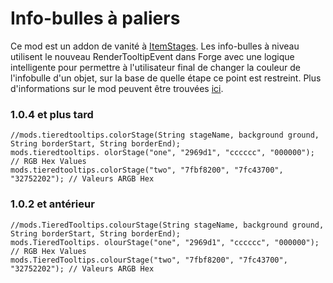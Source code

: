 # Info-bulles à paliers

Ce mod est un addon de vanité à [ItemStages](https://minecraft.curseforge.com/projects/item-stages). Les info-bulles à niveau utilisent le nouveau RenderTooltipEvent dans Forge avec une logique intelligente pour permettre à l'utilisateur final de changer la couleur de l'infobulle d'un objet, sur la base de quelle étape ce point est restreint. Plus d'informations sur le mod peuvent être trouvées [ici](https://minecraft.curseforge.com/projects/tiered-tooltips).

### 1.0.4 et plus tard

```zenscript
//mods.tieredtooltips.colorStage(String stageName, background ground, String borderStart, String borderEnd);
mods.tieredtooltips. olorStage("one", "2969d1", "cccccc", "000000"); // RGB Hex Values
mods.tieredtooltips.colorStage("two", "7fbf8200", "7fc43700", "32752202"); // Valeurs ARGB Hex
```

### 1.0.2 et antérieur

```zenscript
//mods.TieredTooltips.colourStage(String stageName, background ground, String borderStart, String borderEnd);
mods.TieredTooltips. olourStage("one", "2969d1", "cccccc", "000000"); // RGB Hex Values
mods.TieredTooltips.colourStage("two", "7fbf8200", "7fc43700", "32752202"); // Valeurs ARGB Hex
```